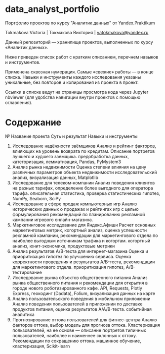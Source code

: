 # data_analyst_portfolio
Портфолио проектов по курсу "Аналитик данных" от Yandex.Praktikum

Tokmakova Victoria | Токмакова Виктория | vatokmakova@yandex.ru

Данный репозиторий — хранилище проектов, выполненных по курсу «Аналитик данных».

Ниже приведен список работ с кратким описанием, перечнем навыков и инструментов.

Применена сквозная нумерация. Самые «свежие» работы — в конце списка. Навыки и инструменты каждого исследования указаны уникальные, без повторов и копирования из проекта в проект.

Ссылки в списке ведут на страницы просмотра кода через Jupyter nbviewer (для удобства навигации внутри проектов с помощью оглавления).

# Содержание
№	Название проекта	Суть и результат	Навыки и инструменты
1.	Исследование надёжности заёмщиков	Анализ и рейтинг факторов, влияющих на уровень возврата по кредитам. Описание портретов лучшего и худшего заемщика.	предобработка данных, категоризация, лемматизация, Pandas, PyMystem3
2.	Анализ рынка недвижимости	Оценка степени влияния на цену различных параметров объекта недвижимости	исследовательский анализ, визуализация данных, Matplotlib
3.	Исследование для телеком-компании	Анализ поведения клиентов на разных тарифах, определение более выгодного для оператора тарифа.	описательная статистика, проверка статистических гипотез, NumPy, Seaborn, SciPy
4.	Исследование в сфере продаж компьютерных игр	Анализ исторических данных о продажах и рейтингах игр с целью формулирования рекомендаций по планированию рекламной кампании игрового онлайн-магазина.	
5.	Маркетинговое исследование для Яндекс.Афиши	Расчет основных маркетинговых метрик, когортный анализ, оценка успешности рекламной кампании, рекомендации для маркетингового отдела по наиболее выгодным источникам трафика и когортам.	когортный анализ, юнит-экономика, продуктовые метрики
6.	Анализ результатов A/B-теста для интернет-магазина	Оценка и приоритизация гипотез по улучшению сервиса. Оценка корректности проведения и результатов A/B-теста, рекомендации для маркетингового отдела.	приоритизация гипотез, A/B-тестирование
7.	Исследование рынка объектов общественного питания	Анализ рынка общественного питания и рекомендации для открытия в городе нового роботизированного кафе.	API, Requests, Plotly Express, геокодинг (Dadata), Folium, визуализация данных на карте
8.	Анализ пользовательского поведения в мобильном приложении	Анализ поведения пользователей в приложении по доставке продуктов питания, оценка результатов A/A/B-теста.	событийная аналитика
9.	Прогнозирование оттока пользователей для фитнес-центра	Анализ факторов оттока, выбор модель для прогноза оттока. Кластеризация пользователей, на ее основе — описание портретов типичных пользователей, наиболее и наименнее склонных к оттоку. Рекомендации по сокращению оттока.	машинное обучение, кластеризация, Scikit-learn
